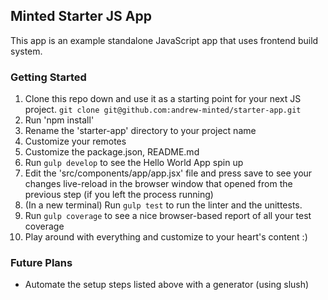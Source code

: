## Minted Starter JS App

This app is an example standalone JavaScript app that uses frontend build system.


### Getting Started
1. Clone this repo down and use it as a starting point for your next JS project.
``` git clone git@github.com:andrew-minted/starter-app.git ```
2. Run 'npm install'
3. Rename the 'starter-app' directory to your project name
4. Customize your remotes
5. Customize the package.json, README.md
6. Run `gulp develop` to see the Hello World App spin up
7. Edit the 'src/components/app/app.jsx' file and press save to see your changes
live-reload in the browser window that opened from the previous step (if you left
the process running)
8. (In a new terminal) Run `gulp test` to run the linter and the unittests.
9. Run `gulp coverage` to see a nice browser-based report of all your test coverage
10. Play around with everything and customize to your heart's content :)


### Future Plans
- Automate the setup steps listed above with a generator (using slush)